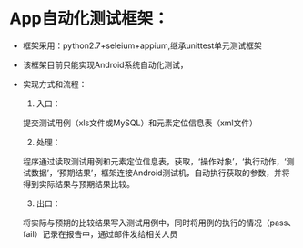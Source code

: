# App自动化测试框架：
- 框架采用：python2.7+seleium+appium,继承unittest单元测试框架
- 该框架目前只能实现Android系统自动化测试，
- 实现方式和流程：

  1. 入口：
  
  提交测试用例（xls文件或MySQL）和元素定位信息表（xml文件）
  
  2. 处理：
  
  程序通过读取测试用例和元素定位信息表，获取，‘操作对象’，‘执行动作，‘测试数据’，‘预期结果’，框架连接Android测试机，自动执行获取的参数，并将得到实际结果与预期结果比较。
  
  3. 出口：
  
  将实际与预期的比较结果写入测试用例中，同时将用例的执行的情况（pass、fail）记录在报告中，通过邮件发给相关人员
